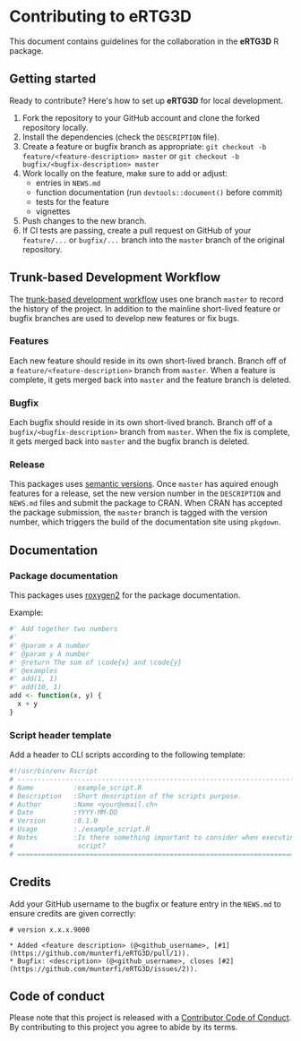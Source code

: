 # Contributing to eRTG3D

This document contains guidelines for the collaboration in the **eRTG3D** R package.

## Getting started

Ready to contribute? Here's how to set up **eRTG3D** for local development.

1. Fork the repository to your GitHub account and clone the forked repository locally.
2. Install the dependencies (check the `DESCRIPTION` file).
3. Create a feature or bugfix branch as appropriate: `git checkout -b feature/<feature-description> master` or `git checkout -b bugfix/<bugfix-description> master`
4. Work locally on the feature, make sure to add or adjust:
    - entries in `NEWS.md`
    - function documentation (run `devtools::document()` before commit)
    - tests for the feature
    - vignettes
5. Push changes to the new branch.
6. If CI tests are passing, create a pull request on GitHub of your `feature/...` or `bugfix/...` branch into the `master` branch of the original repository.

## Trunk-based Development Workflow

The [trunk-based development workflow](https://trunkbaseddevelopment.com) uses one branch `master` to record the history of the project. In addition to the mainline short-lived feature or bugfix branches are used to develop new features or fix bugs.

### Features

Each new feature should reside in its own short-lived branch. Branch off of a `feature/<feature-description>` branch from `master`. When a feature is complete, it gets merged back into `master` and the feature branch is deleted.

### Bugfix

Each bugfix should reside in its own short-lived branch. Branch off of a `bugfix/<bugfix-description>` branch from `master`. When the fix is complete, it gets merged back into `master` and the bugfix branch is deleted.

### Release

This packages uses [semantic versions](https://semver.org/). Once `master` has aquired enough features for a release, set the new version number in the `DESCRIPTION` and `NEWS.md` files and submit the package to CRAN. When CRAN has accepted the package submission, the `master` branch is tagged with the version number, which triggers the build of the documentation site using `pkgdown`.

## Documentation

### Package documentation

This packages uses [roxygen2](https://cran.r-project.org/web/packages/roxygen2/vignettes/roxygen2.html) for the package documentation. 

Example:

``` r
#' Add together two numbers
#'
#' @param x A number
#' @param y A number
#' @return The sum of \code{x} and \code{y}
#' @examples
#' add(1, 1)
#' add(10, 1)
add <- function(x, y) {
  x + y
}
```

### Script header template

Add a header to CLI scripts according to the following template:

``` r
#!/usr/bin/env Rscript
# -----------------------------------------------------------------------------
# Name          :example_script.R
# Description   :Short description of the scripts purpose.
# Author        :Name <your@email.ch>
# Date          :YYYY-MM-DD
# Version       :0.1.0
# Usage         :./example_script.R
# Notes         :Is there something important to consider when executing the
#                script?
# =============================================================================
```

## Credits

Add your GitHub username to the bugfix or feature entry in the `NEWS.md` to ensure credits are given correctly:

```
# version x.x.x.9000

* Added <feature description> (@<github_username>, [#1](https://github.com/munterfi/eRTG3D/pull/1)).
* Bugfix: <description> (@<github_username>, closes [#2](https://github.com/munterfi/eRTG3D/issues/2)).
```

## Code of conduct

Please note that this project is released with a
[Contributor Code of Conduct](CODE_OF_CONDUCT.md). By contributing to this
project you agree to abide by its terms.  
